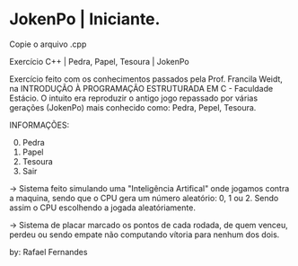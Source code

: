 # JokenPo | Iniciante.

Copie o arquivo .cpp

Exercício C++ | Pedra, Papel, Tesoura | JokenPo

Exercício feito com os conhecimentos passados pela Prof. Francila Weidt, na INTRODUÇÃO À PROGRAMAÇÃO ESTRUTURADA EM C - Faculdade Estácio.
O intuito era reproduzir o antigo jogo repassado por várias gerações (JokenPo) mais conhecido como: Pedra, Pepel, Tesoura.

INFORMAÇÕES:

0. Pedra
1. Papel
2. Tesoura
3. Sair

-> Sistema feito simulando uma "Inteligência Artifical" onde jogamos contra a maquina, sendo que o CPU gera um número aleatório: 
   0, 1 ou 2. Sendo assim o CPU escolhendo a jogada aleatóriamente.

-> Sistema de placar marcado os pontos de cada rodada, de quem venceu, perdeu ou sendo empate não computando vítoria para nenhum dos dois.


by: Rafael Fernandes


